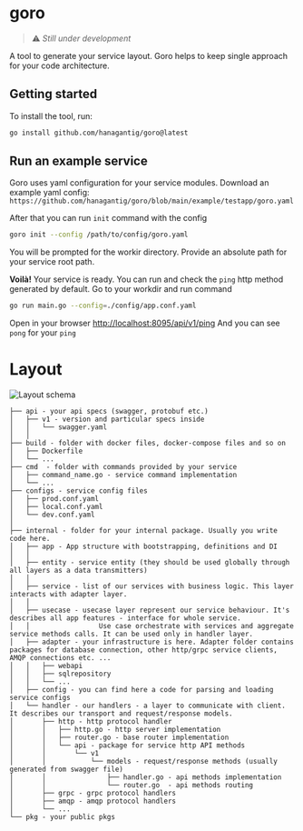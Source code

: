 
# goro

> :warning: *Still under development*

A tool to generate your service layout.
Goro helps to keep single approach for your code architecture. 

## Getting started
To install the tool, run:
```bash
go install github.com/hanagantig/goro@latest
```

## Run an example service
Goro uses yaml configuration for your service modules.
Download an example yaml config: `https://github.com/hanagantig/goro/blob/main/example/testapp/goro.yaml`

After that you can run `init` command with the config
```bash
goro init --config /path/to/config/goro.yaml
```
You will be prompted for the workir directory. Provide an absolute path for your service root path.

**Voilà!** Your service is ready. You can run and check the `ping` http method generated by default.
Go to your workdir and run command
```bash
go run main.go --config=./config/app.conf.yaml
```

Open in your browser [http://localhost:8095/api/v1/ping](http://localhost:8095/api/v1/ping)
And you can see `pong` for your `ping`

# Layout

![Layout schema](https://github.com/hanagantig/goro/blob/main/example/layout.png?raw=true "layout")

```
├── api - your api specs (swagger, protobuf etc.)
│   ├── v1 - version and particular specs inside
│   │   └── swagger.yaml
│   │
├── build - folder with docker files, docker-compose files and so on
│   ├── Dockerfile
│   └── ...
├── cmd  - folder with commands provided by your service
│   ├── command_name.go - service command implementation
│   └── ...
├── configs - service config files
│   ├── prod.conf.yaml
│   ├── local.conf.yaml
│   └── dev.conf.yaml
│   
├── internal - folder for your internal package. Usually you write code here.
│   ├── app - App structure with bootstrapping, definitions and DI
│   │
│   ├── entity - service entity (they should be used globally through all layers as a data transmitters)
│   │
│   ├── service - list of our services with business logic. This layer interacts with adapter layer.
│   │
│   ├── usecase - usecase layer represent our service behaviour. It's describes all app features - interface for whole service. 
│   │                 Use case orchestrate with services and aggregate service methods calls. It can be used only in handler layer.
│   ├── adapter - your infrastructure is here. Adapter folder contains packages for database connection, other http/grpc service clients, AMQP connections etc. ...
│   │   ├── webapi
│   │   ├── sqlrepository
│   │   └── ...
│   ├── config - you can find here a code for parsing and loading service configs
│   └── handler - our handlers - a layer to communicate with client. It describes our transport and request/response models.
│       ├── http - http protocol handler
│       │   ├── http.go - http server implementation
│       │   ├── router.go - base router implementation
│       │   └── api - package for service http API methods
│       │       └── v1
│       │           └── models - request/response methods (usually generated from swagger file)
│       │               ├── handler.go - api methods implementation 
│       │               └── router.go  - api methods routing
│       ├── grpc - grpc protocol handlers
│       ├── amqp - amqp protocol handlers
│       └── ...
└── pkg - your public pkgs
```